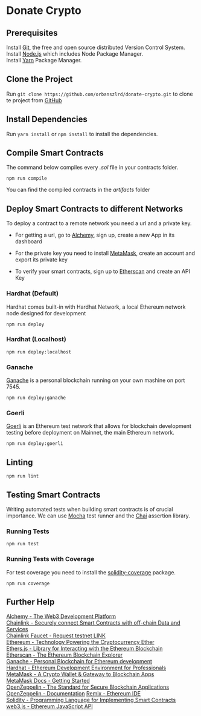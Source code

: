# Donate Crypto

## Prerequisites

Install [Git](https://git-scm.com/book/en/v2/Getting-Started-Installing-Git), the free and open source distributed Version Control System.  
Install [Node.js](https://nodejs.org/) which includes Node Package Manager.  
Install [Yarn](https://yarnpkg.com) Package Manager.  

## Clone the Project

Run `git clone https://github.com/orbanszlrd/donate-crypto.git` to clone te project from [GitHub](https://github.com/orbanszlrd/donate-crypto)

## Install Dependencies

Run `yarn install` or `npm install` to install the dependencies.

## Compile Smart Contracts

The command below compiles every *.sol* file in your contracts folder.

```shell
npm run compile
```

You can find the compiled contracts in the *artifacts* folder

## Deploy Smart Contracts to different Networks

To deploy a contract to a remote network you need a url and a private key.  

- For getting a url, go to [Alchemy](https://alchemy.com/?r=7b980bb14402be0b), sign up, create a new App in its dashboard

- For the private key you need to install [MetaMask](https://metamask.io/), create an account and export its private key

- To verify your smart contracts, sign up to [Etherscan](https://etherscan.io/) and create an API Key

### Hardhat (Default)

Hardhat comes built-in with Hardhat Network, a local Ethereum network node designed for development

```shell
npm run deploy
```

### Hardhat (Localhost)

```shell
npm run deploy:localhost
```

### Ganache

[Ganache](https://trufflesuite.com/ganache/) is a personal blockchain running on your own mashine on port 7545.

```shell
npm run deploy:ganache
```

### Goerli

[Goerli](https://goerli.net/) is an Ethereum test network that allows for blockchain development testing before deployment on Mainnet, the main Ethereum network.

```shell
npm run deploy:goerli
```

## Linting

```shell
npm run lint
```

## Testing Smart Contracts

Writing automated tests when building smart contracts is of crucial importance.
We can use [Mocha](https://mochajs.org/) test runner and the [Chai](https://www.chaijs.com/) assertion library.

### Running Tests

```shell
npm run test
```

### Running Tests with Coverage

For test coverage you need to install the [solidity-coverage](https://www.npmjs.com/package/solidity-coverage) package.

```shell
npm run coverage
```

## Further Help

[Alchemy - The Web3 Development Platform](https://alchemy.com/?r=7b980bb14402be0b)  
[Chainlink - Securely connect Smart Contracts with off-chain Data and Services](https://chain.link/)  
[Chainlink Faucet - Request testnet LINK](https://faucets.chain.link/)  
[Ethereum - Technology Powering the Cryptocurrency Ether](https://ethereum.org/)  
[Ethers.js - Library for Interacting with the Ethereum Blockchain](https://docs.ethers.io/)  
[Etherscan - The Ethereum Blockchain Explorer](https://etherscan.io/)  
[Ganache - Personal Blockchain for Ethereum development](https://trufflesuite.com/ganache/)  
[Hardhat - Ethereum Development Environment for Professionals](https://hardhat.org/)  
[MetaMask - A Crypto Wallet & Gateway to Blockchain Apps](https://metamask.io/)  
[MetaMask Docs - Getting Started](https://docs.metamask.io)  
[OpenZeppelin - The Standard for Secure Blockchain Applications](https://www.openzeppelin.com/)  
[OpenZeppelin - Documentation](https://docs.openzeppelin.com/)
[Remix - Ethereum IDE](https://remix.ethereum.org/)  
[Solidity - Programming Language for Implementing Smart Contracts](https://docs.soliditylang.org/)  
[web3.js - Ethereum JavaScript API](https://web3js.readthedocs.io/)  
